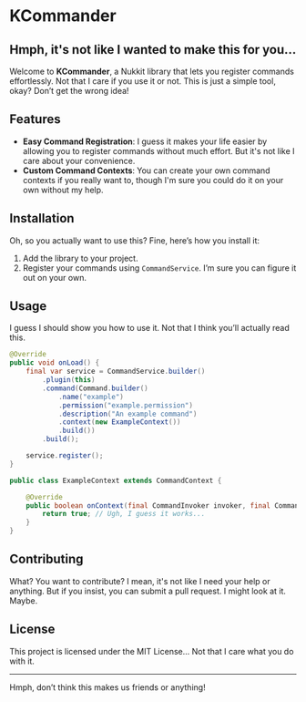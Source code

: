 # KCommander

## Hmph, it's not like I wanted to make this for you...

Welcome to **KCommander**, a Nukkit library that lets you register commands effortlessly. Not that I care if you use it or not. This is just a simple tool, okay? Don’t get the wrong idea!

## Features

- **Easy Command Registration**: I guess it makes your life easier by allowing you to register commands without much effort. But it's not like I care about your convenience.
- **Custom Command Contexts**: You can create your own command contexts if you really want to, though I'm sure you could do it on your own without my help.

## Installation

Oh, so you actually want to use this? Fine, here’s how you install it:

1. Add the library to your project.
2. Register your commands using `CommandService`. I’m sure you can figure it out on your own.

## Usage

I guess I should show you how to use it. Not that I think you’ll actually read this.

```java
@Override
public void onLoad() {
    final var service = CommandService.builder()
        .plugin(this)
        .command(Command.builder()
            .name("example")
            .permission("example.permission")
            .description("An example command")
            .context(new ExampleContext())
            .build())
        .build();

    service.register();
}

public class ExampleContext extends CommandContext {

    @Override
    public boolean onContext(final CommandInvoker invoker, final CommandArgumentPool argumentPool) {
        return true; // Ugh, I guess it works...
    }
}
```

## Contributing

What? You want to contribute? I mean, it's not like I need your help or anything. But if you insist, you can submit a pull request. I might look at it. Maybe.

## License

This project is licensed under the MIT License... Not that I care what you do with it.

---

Hmph, don’t think this makes us friends or anything!

